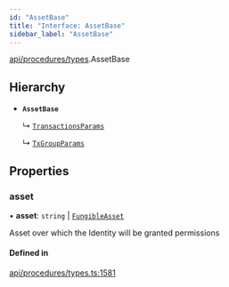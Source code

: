 ```yaml
---
id: "AssetBase"
title: "Interface: AssetBase"
sidebar_label: "AssetBase"
---
```


[api/procedures/types](../../../../../modules/API/Procedures/Types/Types.md).AssetBase

## Hierarchy

- **`AssetBase`**

  ↳ [`TransactionsParams`](../TransactionsParams/TransactionsParams.md)

  ↳ [`TxGroupParams`](../TxGroupParams/TxGroupParams.md)

## Properties

### asset

• **asset**: `string` \| [`FungibleAsset`](../../../../../classes/API/Entities/Asset/Fungible/FungibleAsset.md)

Asset over which the Identity will be granted permissions

#### Defined in

[api/procedures/types.ts:1581](https://github.com/PolymeshAssociation/polymesh-sdk/blob/0dbd0ebd0/src/api/procedures/types.ts#L1581)
